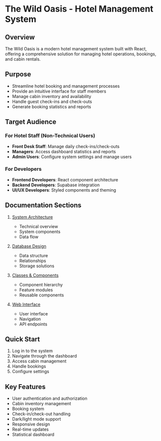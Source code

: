 # The Wild Oasis - Hotel Management System

## Overview

The Wild Oasis is a modern hotel management system built with React, offering a comprehensive solution for managing hotel operations, bookings, and cabin rentals.

## Purpose

- Streamline hotel booking and management processes
- Provide an intuitive interface for staff members
- Manage cabin inventory and availability
- Handle guest check-ins and check-outs
- Generate booking statistics and reports

## Target Audience

### For Hotel Staff (Non-Technical Users)

- **Front Desk Staff**: Manage daily check-ins/check-outs
- **Managers**: Access dashboard statistics and reports
- **Admin Users**: Configure system settings and manage users

### For Developers

- **Frontend Developers**: React component architecture
- **Backend Developers**: Supabase integration
- **UI/UX Developers**: Styled components and theming

## Documentation Sections

1. [System Architecture](architecture.md)

   - Technical overview
   - System components
   - Data flow

2. [Database Design](database.md)

   - Data structure
   - Relationships
   - Storage solutions

3. [Classes & Components](classes.md)

   - Component hierarchy
   - Feature modules
   - Reusable components

4. [Web Interface](web.md)
   - User interface
   - Navigation
   - API endpoints

## Quick Start

1. Log in to the system
2. Navigate through the dashboard
3. Access cabin management
4. Handle bookings
5. Configure settings

## Key Features

- User authentication and authorization
- Cabin inventory management
- Booking system
- Check-in/check-out handling
- Dark/light mode support
- Responsive design
- Real-time updates
- Statistical dashboard
